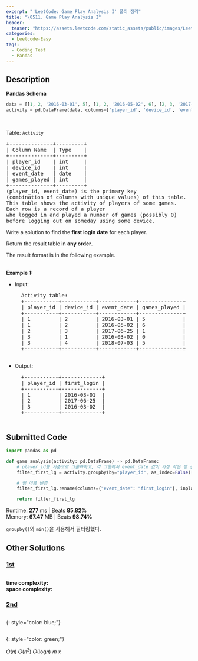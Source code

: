 ```yaml
---
excerpt: "'LeetCode: Game Play Analysis I' 풀이 정리"
title: "\0511. Game Play Analysis I"
header:
  teaser: "https://assets.leetcode.com/static_assets/public/images/LeetCode_Sharing.png"
categories:
  - Leetcode-Easy
tags:
  - Coding Test
  - Pandas
---
```


## <i class="fa-solid fa-file-lines"></i> Description

**Pandas Schema**
```python
data = [[1, 2, '2016-03-01', 5], [1, 2, '2016-05-02', 6], [2, 3, '2017-06-25', 1], [3, 1, '2016-03-02', 0], [3, 4, '2018-07-03', 5]]
activity = pd.DataFrame(data, columns=['player_id', 'device_id', 'event_date', 'games_played']).astype({'player_id':'Int64', 'device_id':'Int64', 'event_date':'datetime64[ns]', 'games_played':'Int64'})
```
<br>

Table: `Activity`
<pre>
+--------------+---------+
| Column Name  | Type    |
+--------------+---------+
| player_id    | int     |
| device_id    | int     |
| event_date   | date    |
| games_played | int     |
+--------------+---------+
(player_id, event_date) is the primary key    
(combination of columns with unique values) of this table.   
This table shows the activity of players of some games.   
Each row is a record of a player
who logged in and played a number of games (possibly 0)
before logging out on someday using some device.   
</pre>

Write a solution to find the **first login date** for each player.

Return the result table in **any order**.

The result format is in the following example.   
<br>

**Example 1:**

- Input:
    <pre>
    Activity table:
    +-----------+-----------+------------+--------------+
    | player_id | device_id | event_date | games_played |
    +-----------+-----------+------------+--------------+
    | 1         | 2         | 2016-03-01 | 5            |
    | 1         | 2         | 2016-05-02 | 6            |
    | 2         | 3         | 2017-06-25 | 1            |
    | 3         | 1         | 2016-03-02 | 0            |
    | 3         | 4         | 2018-07-03 | 5            |
    +-----------+-----------+------------+--------------+
    </pre>
- Output:
    <pre>
    +-----------+-------------+
    | player_id | first_login |
    +-----------+-------------+
    | 1         | 2016-03-01  |
    | 2         | 2017-06-25  |
    | 3         | 2016-03-02  |
    +-----------+-------------+
    </pre>

## <i class="fa-solid fa-cloud-arrow-up"></i> Submitted Code

```python
import pandas as pd

def game_analysis(activity: pd.DataFrame) -> pd.DataFrame:
    # player_id를 기준으로 그룹화하고, 각 그룹에서 event_date 값이 가장 작은 행 선택
    filter_first_lg = activity.groupby(by="player_id", as_index=False)["event_date"].min()

    # 행 이름 변경
    filter_first_lg.rename(columns={"event_date": "first_login"}, inplace=True)

    return filter_first_lg
```
<i class="fa-solid fa-clock"></i> Runtime: **277** ms \| Beats **85.82%**    
<i class="fa-solid fa-memory"></i> Memory: **67.47** MB \| Beats **98.74%**

`groupby()`와 `min()`을 사용해서 필터링했다.

## <i class="fa-solid fa-flask"></i> Other Solutions

### <a href="" target="_blank">1st</a>

```python

```
<i class="fa-solid fa-clock"></i> **time complexity:**     
<i class="fa-solid fa-memory"></i> **space complexity:**            

### <a href="" target="_blank">2nd</a>

```python

```



{: style="color: blue;"}
<pre>
</pre>

{: style="color: green;"}

𝑂(𝑛)
𝑂(𝑛<sup>2</sup>)
𝑂(log𝑛)
𝑚
𝑥
